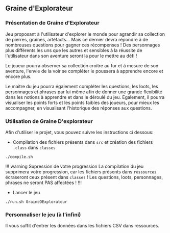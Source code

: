 ## Graine d'Explorateur

### Présentation de Graine d'Explorateur

Jeu proposant à l'utilisateur d'explorer le monde pour agrandir sa collection de pierres, graines, artéfacts... Mais ce dernier devra répondre à de nombreuses questions pour gagner ces récompenses ! Des personnages plus différents les uns que les autres et sensibles à la réussite de l'utilisateur dans son aventure seront la pour le mettre au défi !  

Le joueur pourra observer sa collection croitre au fur et à mesure de son aventure, l'envie de la voir se compléter le poussera à apprendre encore et encore plus.  

Le maitre du jeu pourra également compléter les questions, les loots, les personnages et phrases par lui même afin de donner une grande flexibilité dans les notions à apprendre et dans le déroulé du jeu. Egalement, il pourra visualiser les points forts et les points faibles des joueurs, pour mieux les accompagner,  en visualisant l'historique des réponses aux questions.

### Utilisation de  Graine D'explorateur

Afin d'utiliser le projet, vous pouvez suivre les instructions ci dessous:

- Compilation des fichiers présents dans `src` et création des fichiers `.class` dans `classes`

`./compile.sh`

!!! warning Supression de votre progression 
La compilation du jeu supprimera votre progression, car les fichiers présents dans `ressources` écraseront ceux présent dans `classes` !
Les questions, loots, personnages, phrases ne seront PAS affectées !
!!!

- Lancer le jeu  

`./run.sh GraineDExplorateur`

### Personnaliser le jeu (à l'infini)

Il vous suffit d'entrer les données dans les fichiers CSV dans ressources.
